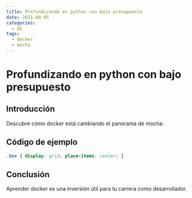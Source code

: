 ```yaml
---
title: Profundizando en python con bajo presupuesto
date: 2031-08-05
categories:
  - AI
tags:
  - docker
  - mocha
---
```


# Profundizando en python con bajo presupuesto

## Introducción

Descubre cómo docker está cambiando el panorama de mocha.

## Código de ejemplo

```css
.box { display: grid; place-items: center; }
```

## Conclusión

Aprender docker es una inversión útil para tu carrera como desarrollador.